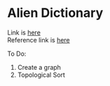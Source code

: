 # Alien Dictionary
Link is [here](https://practice.geeksforgeeks.org/problems/alien-dictionary/1)  
Reference link is [here](https://www.youtube.com/watch?v=LA0X_N-dEsg)  

To Do: 
1. Create a graph
2. Topological Sort